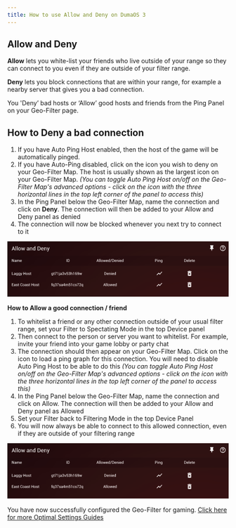 ```yaml
---
title: How to use Allow and Deny on DumaOS 3
---
```


## Allow and Deny

**Allow** lets you white-list your friends who live outside of your range so they can connect to you even if they are outside of your filter range. 

**Deny** lets you block connections that are within your range, for example a nearby server that gives you a bad connection. 

You 'Deny’ bad hosts or ‘Allow’ good hosts and friends from the Ping Panel on your Geo-Filter page.

## How to Deny a bad connection

1. If you have Auto Ping Host enabled, then the host of the game will be automatically pinged.
2. If you have Auto-Ping disabled, click on the icon you wish to deny on your Geo-Filter Map. The host is usually shown as the largest icon on your Geo-Filter Map. *(You can toggle Auto Ping Host on/off on the Geo-Filter Map's advanced options - click on the icon with the three horizontal lines in the top left corner of the panel to access this)*
3. In the Ping Panel below the Geo-Filter Map, name the connection and click on **Deny**. The connection will then be added to your Allow and Deny panel as denied
4. The connection will now be blocked whenever you next try to connect to it

![BSv4R8ltQ7z4ksVw6QMWeE-TzFwY-n6w7A.png](how-to-use-allow-and-deny-dumaos/BSv4R8ltQ7z4ksVw6QMWeE-TzFwY-n6w7A.png)

**How to Allow a good connection / friend**

1. To whitelist a friend or any other connection outside of your usual filter range, set your Filter to Spectating Mode in the top Device panel
2. Then connect to the person or server you want to whitelist. For example, invite your friend into your game lobby or party chat
3. The connection should then appear on your Geo-Filter Map. Click on the icon to load a ping graph for this connection. You will need to disable Auto Ping Host to be able to do this *(You can toggle Auto Ping Host on/off on the Geo-Filter Map's advanced options - click on the icon with the three horizontal lines in the top left corner of the panel to access this)*
4. In the Ping Panel below the Geo-Filter Map, name the connection and click on Allow. The connection will then be added to your Allow and Deny panel as Allowed
5. Set your Filter back to Filtering Mode in the top Device Panel
6. You will now always be able to connect to this allowed connection, even if they are outside of your filtering range

![BSv4R8ltQ7z4ksVw6QMWeE-TzFwY-n6w7A.png](how-to-use-allow-and-deny-dumaos/BSv4R8ltQ7z4ksVw6QMWeE-TzFwY-n6w7A.png)

You have now successfully configured the Geo-Filter for gaming. [Click here for more Optimal Settings Guides](http://support.netduma.com/support/solutions/folders/16000090646)
